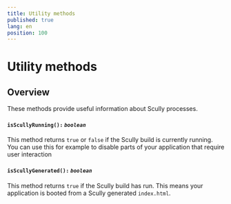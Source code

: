 ```yaml
---
title: Utility methods
published: true
lang: en
position: 100
---
```


# Utility methods

<div class="docs-link_table">
  <a class="view-in-repo" href="https://github.com/scullyio/scully/tree/main/libs/ng-lib/src/lib/utils"></a>
</div>

## Overview

These methods provide useful information about Scully processes.

#### `isScullyRunning():` _`boolean`_

This method returns `true` or `false` if the Scully build is currently running. You can use this for example to disable parts of your application that require user interaction

#### `isScullyGenerated():` _`boolean`_

This method returns `true` if the Scully build has run. This means your application is booted from a Scully generated `index.html`.
